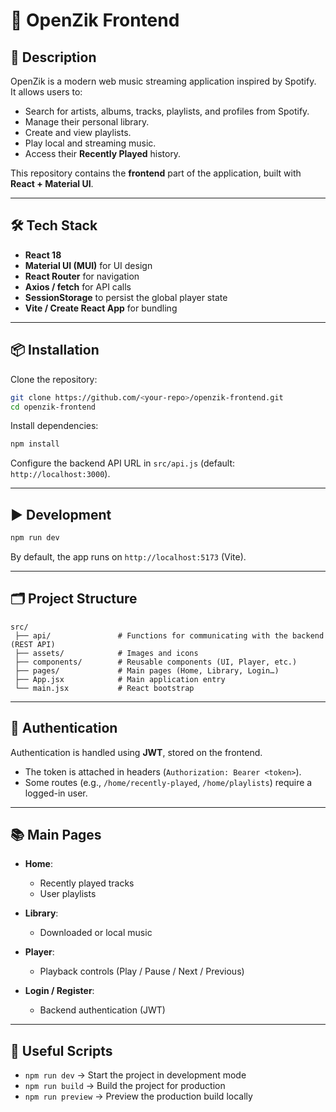 # 🎵 OpenZik Frontend

## 🚀 Description
OpenZik is a modern web music streaming application inspired by Spotify.  
It allows users to:
- Search for artists, albums, tracks, playlists, and profiles from Spotify.
- Manage their personal library.
- Create and view playlists.
- Play local and streaming music.
- Access their **Recently Played** history.

This repository contains the **frontend** part of the application, built with **React + Material UI**.

---

## 🛠️ Tech Stack
- **React 18**
- **Material UI (MUI)** for UI design
- **React Router** for navigation
- **Axios / fetch** for API calls
- **SessionStorage** to persist the global player state
- **Vite / Create React App** for bundling

---

## 📦 Installation

Clone the repository:

```bash
git clone https://github.com/<your-repo>/openzik-frontend.git
cd openzik-frontend
````

Install dependencies:

```bash
npm install
```

Configure the backend API URL in `src/api.js` (default: `http://localhost:3000`).

---

## ▶️ Development

```bash
npm run dev
```

By default, the app runs on `http://localhost:5173` (Vite).

---

## 🗂️ Project Structure

```
src/
 ├── api/               # Functions for communicating with the backend (REST API)
 ├── assets/            # Images and icons
 ├── components/        # Reusable components (UI, Player, etc.)
 ├── pages/             # Main pages (Home, Library, Login…)
 ├── App.jsx            # Main application entry
 └── main.jsx           # React bootstrap
```

---

## 🔑 Authentication

Authentication is handled using **JWT**, stored on the frontend.

* The token is attached in headers (`Authorization: Bearer <token>`).
* Some routes (e.g., `/home/recently-played`, `/home/playlists`) require a logged-in user.

---

## 📚 Main Pages

* **Home**:

  * Recently played tracks
  * User playlists
* **Library**:

  * Downloaded or local music
* **Player**:

  * Playback controls (Play / Pause / Next / Previous)
* **Login / Register**:

  * Backend authentication (JWT)

---

## 🧪 Useful Scripts

* `npm run dev` → Start the project in development mode
* `npm run build` → Build the project for production
* `npm run preview` → Preview the production build locally
